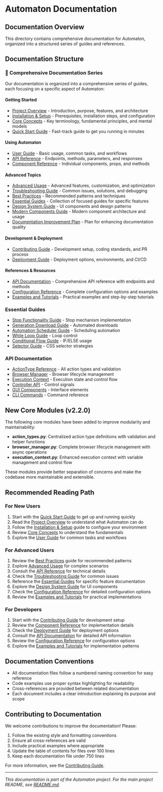 # Automaton Documentation

## Documentation Overview

This directory contains comprehensive documentation for Automaton, organized into a structured series of guides and references.

## Documentation Structure

### 📖 Comprehensive Documentation Series

Our documentation is organized into a comprehensive series of guides, each focusing on a specific aspect of Automaton:

#### Getting Started
- [Project Overview](1_overview_project.md) - Introduction, purpose, features, and architecture
- [Installation & Setup](2_installation_setup.md) - Prerequisites, installation steps, and configuration
- [Core Concepts](3_core_concepts.md) - Key terminology, fundamental principles, and mental models
- [Quick Start Guide](18_quick_start.md) - Fast-track guide to get you running in minutes

#### Using Automaton
- [User Guide](4_user_guide.md) - Basic usage, common tasks, and workflows
- [API Reference](5_api_reference.md) - Endpoints, methods, parameters, and responses
- [Component Reference](6_components_reference.md) - Individual components, props, and methods

#### Advanced Topics
- [Advanced Usage](7_advanced_usage.md) - Advanced features, customization, and optimization
- [Troubleshooting Guide](8_troubleshooting_guide.md) - Common issues, solutions, and debugging
- [Best Practices](11_best_practices.md) - Recommended patterns and techniques
- [Essential Guides](16_essential_guides.md) - Collection of focused guides for specific features
- [Design System Guide](20_design_system_guide.md) - UI components and design patterns
- [Modern Components Guide](22_modern_components_guide.md) - Modern component architecture and usage
- [Documentation Improvement Plan](23_documentation_improvement_plan.md) - Plan for enhancing documentation quality

#### Development & Deployment
- [Contributing Guide](9_contributing_guide.md) - Development setup, coding standards, and PR process
- [Deployment Guide](10_deployment_guide.md) - Deployment options, environments, and CI/CD

#### References & Resources
- [API Documentation](17_api_documentation.md) - Comprehensive API reference with endpoints and methods
- [Configuration Reference](19_configuration_reference.md) - Complete configuration options and examples
- [Examples and Tutorials](21_examples_and_tutorials.md) - Practical examples and step-by-step tutorials

### Essential Guides
- [Stop Functionality Guide](STOP_FUNCTIONALITY_GUIDE.md) - Stop mechanism implementation
- [Generation Download Guide](GENERATION_DOWNLOAD_GUIDE.md) - Automated downloads
- [Automation Scheduler Guide](AUTOMATION_SCHEDULER_GUIDE.md) - Scheduling automation
- [While Loop Guide](WHILE_LOOP_AUTOMATION_GUIDE.md) - Loop control
- [Conditional Flow Guide](conditional_flow_guide.md) - IF/ELSE usage
- [Selector Guide](selector_guide.md) - CSS selector strategies

### API Documentation
- [ActionType Reference](../src/core/action_types.py) - All action types and validation
- [Browser Manager](../src/core/browser_manager.py) - Browser lifecycle management
- [Execution Context](../src/core/execution_context.py) - Execution state and control flow
- [Controller API](../src/core/controller.py) - Control signals
- [GUI Components](../src/interfaces/gui.py) - Interface elements
- [CLI Commands](../src/interfaces/cli.py) - Command reference

## New Core Modules (v2.2.0)

The following core modules have been added to improve modularity and maintainability:

- **action_types.py**: Centralized action type definitions with validation and helper functions
- **browser_manager.py**: Complete browser lifecycle management with async operations
- **execution_context.py**: Enhanced execution context with variable management and control flow

These modules provide better separation of concerns and make the codebase more maintainable and extensible.

## Recommended Reading Path

### For New Users
1. Start with the [Quick Start Guide](18_quick_start.md) to get up and running quickly
2. Read the [Project Overview](1_overview_project.md) to understand what Automaton can do
3. Follow the [Installation & Setup](2_installation_setup.md) guide to configure your environment
4. Review [Core Concepts](3_core_concepts.md) to understand the fundamentals
5. Explore the [User Guide](4_user_guide.md) for common tasks and workflows

### For Advanced Users
1. Review the [Best Practices](11_best_practices.md) guide for recommended patterns
2. Explore [Advanced Usage](7_advanced_usage.md) for complex scenarios
3. Consult the [API Reference](5_api_reference.md) for technical details
4. Check the [Troubleshooting Guide](8_troubleshooting_guide.md) for common issues
5. Reference the [Essential Guides](16_essential_guides.md) for specific feature documentation
6. Explore the [Design System Guide](20_design_system_guide.md) for UI components
7. Check the [Configuration Reference](19_configuration_reference.md) for detailed configuration options
8. Review the [Examples and Tutorials](21_examples_and_tutorials.md) for practical implementations

### For Developers
1. Start with the [Contributing Guide](9_contributing_guide.md) for development setup
2. Review the [Component Reference](6_components_reference.md) for implementation details
3. Check the [Deployment Guide](10_deployment_guide.md) for deployment options
4. Consult the [API Documentation](17_api_documentation.md) for detailed API information
5. Review the [Configuration Reference](19_configuration_reference.md) for configuration options
6. Explore the [Examples and Tutorials](21_examples_and_tutorials.md) for implementation patterns

## Documentation Conventions

- All documentation files follow a numbered naming convention for easy reference
- Code examples use proper syntax highlighting for readability
- Cross-references are provided between related documentation
- Each document includes a clear introduction explaining its purpose and scope

## Contributing to Documentation

We welcome contributions to improve the documentation! Please:

1. Follow the existing style and formatting conventions
2. Ensure all cross-references are valid
3. Include practical examples where appropriate
4. Update the table of contents for files over 100 lines
5. Keep each documentation file under 750 lines

For more information, see the [Contributing Guide](9_contributing_guide.md).

---

*This documentation is part of the Automaton project. For the main project README, see [README.md](../README.md).*
